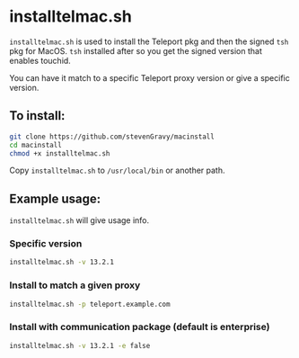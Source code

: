# installtelmac.sh

`installtelmac.sh` is used to install the Teleport pkg and then the signed `tsh` pkg for MacOS.
`tsh` installed after so you get the signed version that enables touchid.

You can have it match to a specific Teleport proxy version or give a specific version.

## To install:

```bash
git clone https://github.com/stevenGravy/macinstall
cd macinstall
chmod +x installtelmac.sh
```

Copy `installtelmac.sh` to `/usr/local/bin` or another path.


## Example usage:

`installtelmac.sh` will give usage info.

### Specific version
```bash
installtelmac.sh -v 13.2.1
````

### Install to match a given proxy
```bash
installtelmac.sh -p teleport.example.com
```

### Install with communication package (default is enterprise)
```bash
installtelmac.sh -v 13.2.1 -e false
```
